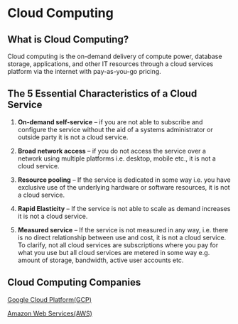 # Cloud Computing

## What is Cloud Computing?
Cloud computing is the on-demand delivery of compute power, database storage, applications, and other IT resources through a cloud services platform via the internet with pay-as-you-go pricing.

## The 5 Essential Characteristics of a Cloud Service

1. **On-demand self-service** – if you are not able to subscribe and configure the service without the aid of a systems administrator or outside party it is not a cloud service.

2. **Broad network access** – if you do not access the service over a network using multiple platforms i.e. desktop, mobile etc., it is not a cloud service.

3. **Resource pooling** – If the service is dedicated in some way i.e. you have exclusive use of the underlying hardware or software resources, it is not a cloud service.

4. **Rapid Elasticity** – If the service is not able to scale as demand increases it is not a cloud service.

5. **Measured service** – If the service is not measured in any way, i.e. there is no direct relationship between use and cost, it is not a cloud service. To clarify, not all cloud services are subscriptions where you pay for what you use but all cloud services are metered in some way e.g. amount of storage, bandwidth, active user accounts etc.

## Cloud Computing Companies

[Google Cloud Platform(GCP)](https://github.com/CristianoManoel/PlataformModernization/tree/master/Cloud/GCP)

[Amazon Web Services(AWS)](https://github.com/CristianoManoel/PlataformModernization/tree/master/Cloud/AWS)